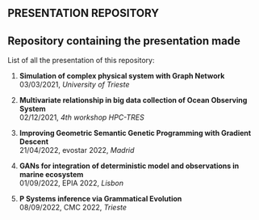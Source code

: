 ## PRESENTATION REPOSITORY
Repository containing the presentation made
---- 

List of all the presentation of this repository:

1) __Simulation of complex physical system with Graph Network__  \
  03/03/2021, _University of Trieste_
    
2) __Multivariate relationship in big data collection of Ocean Observing System__  \
  02/12/2021, _4th workshop HPC-TRES_

3) __Improving Geometric Semantic Genetic Programming with Gradient Descent__  \
  21/04/2022, evostar 2022, _Madrid_
  
4) __GANs for integration of deterministic model and observations in marine ecosystem__ \
  01/09/2022, EPIA 2022, _Lisbon_
  
5) __P Systems inference via Grammatical Evolution__ \
  08/09/2022, CMC 2022, _Trieste_

